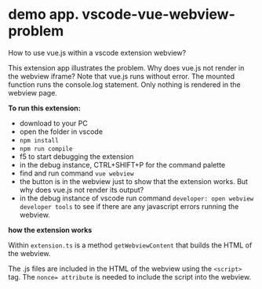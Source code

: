 # demo app. vscode-vue-webview-problem

How to use vue.js within a vscode extension webview?

This extension app illustrates the problem. Why does vue.js not render in the webview iframe? Note that vue.js runs without error.  The mounted function runs the console.log statement. Only nothing is rendered in the webview page.

**To run this extension:**
* download to your PC
* open the folder in vscode
* `npm install`
* `npm run compile`
* f5 to start debugging the extension
* in the debug instance, CTRL+SHIFT+P for the command palette
* find and run command `vue webview`
* the button is in the webview just to show that the extension works.  But why does vue.js not render its output?
* in the debug instance of vscode run command `developer: open webview developer tools` to see if there are any javascript errors running the webview.

**how the extension works**

Within `extension.ts` is a method `getWebviewContent` that builds the HTML of the webview.

The .js files are included in the HTML of the webview using the `<script>` tag. The `nonce= attribute` is needed to include the script into the webview.

